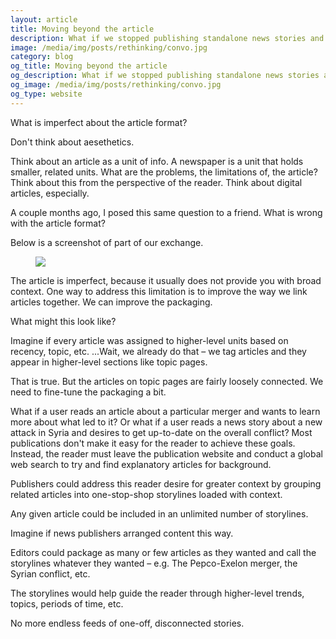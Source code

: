 ```yaml
---
layout: article
title: Moving beyond the article
description: What if we stopped publishing standalone news stories and redesigned our content delivery vehicles – e.g. emails, websites and apps – to always highlight how a news event fits into a larger context? Each contextual package of stories could help guide the reader through higher-level trends, topics, periods of time, etc.
image: /media/img/posts/rethinking/convo.jpg
category: blog
og_title: Moving beyond the article
og_description: What if we stopped publishing standalone news stories and redesigned our content delivery vehicles – e.g. emails, websites and apps – to always highlight how a news event fits into a larger context? Each contextual package of stories could help guide the reader through higher-level trends, topics, periods of time, etc.
og_image: /media/img/posts/rethinking/convo.jpg
og_type: website
---
```


What is imperfect about the article format?

Don't think about aesethetics.

Think about an article as a unit of info. A newspaper is a unit that holds smaller, related units. What are the problems, the limitations of, the article? Think about this from the perspective of the reader. Think about digital articles, especially.

A couple months ago, I posed this same question to a friend. What is wrong with the article format?

Below is a screenshot of part of our exchange.

<figure>
	<img src="{{ site.url }}/media/img/posts/rethinking/convo.jpg" class="img-border">
</figure>

The article is imperfect, because it usually does not provide you with broad context. One way to address this limitation is to improve the way we link articles together. We can improve the packaging.

What might this look like?

Imagine if every article was assigned to higher-level units based on recency, topic, etc. ...Wait, we already do that – we tag articles and they appear in higher-level sections like topic pages.

That is true. But the articles on topic pages are fairly loosely connected. We need to fine-tune the packaging a bit. 

What if a user reads an article about a particular merger and wants to learn more about what led to it? Or what if a user reads a news story about a new attack in Syria and desires to get up-to-date on the overall conflict? Most publications don't make it easy for the reader to achieve these goals. Instead, the reader must leave the publication website and conduct a global web search to try and find explanatory articles for background.

Publishers could address this reader desire for greater context by grouping related articles into one-stop-shop storylines loaded with context.

Any given article could be included in an unlimited number of storylines.

Imagine if news publishers arranged content this way.

Editors could package as many or few articles as they wanted and call the storylines whatever they wanted – e.g. The Pepco-Exelon merger, the Syrian conflict, etc.

The storylines would help guide the reader through higher-level trends, topics, periods of time, etc.

No more endless feeds of one-off, disconnected stories.
